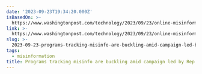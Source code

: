 ```yaml
---
date: '2023-09-23T19:34:20.000Z'
isBasedOn: >-
  https://www.washingtonpost.com/technology/2023/09/23/online-misinformation-jim-jordan/
link: >-
  https://www.washingtonpost.com/technology/2023/09/23/online-misinformation-jim-jordan/
slug: >-
  2023-09-23-programs-tracking-misinfo-are-buckling-amid-campaign-led-by-rep-jim-jordan
tags:
  - misinformation
title: Programs tracking misinfo are buckling amid campaign led by Rep. Jim Jordan
---
```


